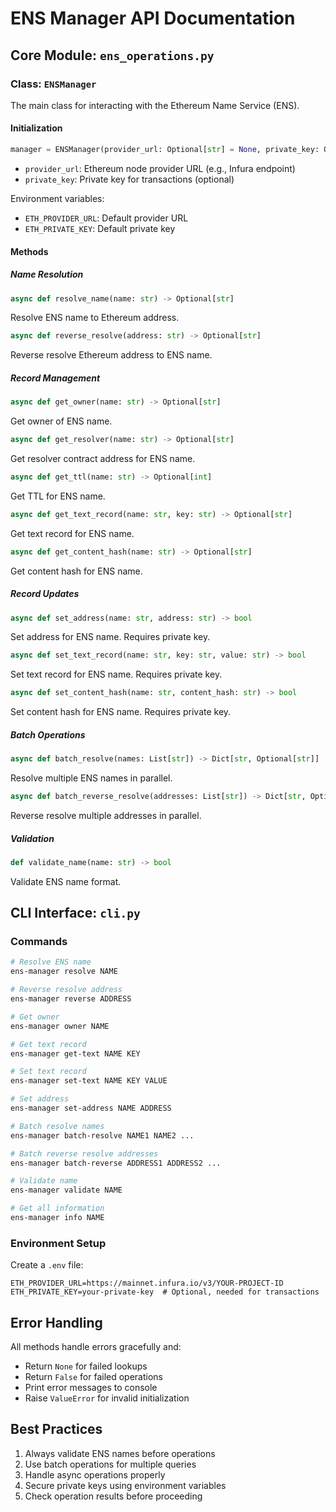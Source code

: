 # ENS Manager API Documentation

## Core Module: `ens_operations.py`

### Class: `ENSManager`

The main class for interacting with the Ethereum Name Service (ENS).

#### Initialization

```python
manager = ENSManager(provider_url: Optional[str] = None, private_key: Optional[str] = None)
```

- `provider_url`: Ethereum node provider URL (e.g., Infura endpoint)
- `private_key`: Private key for transactions (optional)

Environment variables:
- `ETH_PROVIDER_URL`: Default provider URL
- `ETH_PRIVATE_KEY`: Default private key

#### Methods

##### Name Resolution

```python
async def resolve_name(name: str) -> Optional[str]
```
Resolve ENS name to Ethereum address.

```python
async def reverse_resolve(address: str) -> Optional[str]
```
Reverse resolve Ethereum address to ENS name.

##### Record Management

```python
async def get_owner(name: str) -> Optional[str]
```
Get owner of ENS name.

```python
async def get_resolver(name: str) -> Optional[str]
```
Get resolver contract address for ENS name.

```python
async def get_ttl(name: str) -> Optional[int]
```
Get TTL for ENS name.

```python
async def get_text_record(name: str, key: str) -> Optional[str]
```
Get text record for ENS name.

```python
async def get_content_hash(name: str) -> Optional[str]
```
Get content hash for ENS name.

##### Record Updates

```python
async def set_address(name: str, address: str) -> bool
```
Set address for ENS name. Requires private key.

```python
async def set_text_record(name: str, key: str, value: str) -> bool
```
Set text record for ENS name. Requires private key.

```python
async def set_content_hash(name: str, content_hash: str) -> bool
```
Set content hash for ENS name. Requires private key.

##### Batch Operations

```python
async def batch_resolve(names: List[str]) -> Dict[str, Optional[str]]
```
Resolve multiple ENS names in parallel.

```python
async def batch_reverse_resolve(addresses: List[str]) -> Dict[str, Optional[str]]
```
Reverse resolve multiple addresses in parallel.

##### Validation

```python
def validate_name(name: str) -> bool
```
Validate ENS name format.

## CLI Interface: `cli.py`

### Commands

```bash
# Resolve ENS name
ens-manager resolve NAME

# Reverse resolve address
ens-manager reverse ADDRESS

# Get owner
ens-manager owner NAME

# Get text record
ens-manager get-text NAME KEY

# Set text record
ens-manager set-text NAME KEY VALUE

# Set address
ens-manager set-address NAME ADDRESS

# Batch resolve names
ens-manager batch-resolve NAME1 NAME2 ...

# Batch reverse resolve addresses
ens-manager batch-reverse ADDRESS1 ADDRESS2 ...

# Validate name
ens-manager validate NAME

# Get all information
ens-manager info NAME
```

### Environment Setup

Create a `.env` file:

```env
ETH_PROVIDER_URL=https://mainnet.infura.io/v3/YOUR-PROJECT-ID
ETH_PRIVATE_KEY=your-private-key  # Optional, needed for transactions
```

## Error Handling

All methods handle errors gracefully and:
- Return `None` for failed lookups
- Return `False` for failed operations
- Print error messages to console
- Raise `ValueError` for invalid initialization

## Best Practices

1. Always validate ENS names before operations
2. Use batch operations for multiple queries
3. Handle async operations properly
4. Secure private keys using environment variables
5. Check operation results before proceeding
